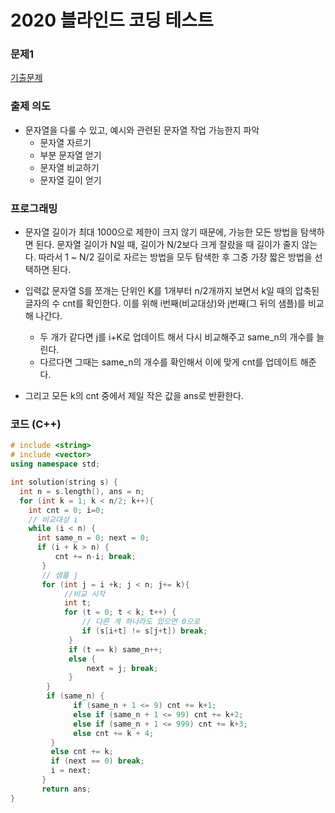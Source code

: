 # 2020 블라인드 코딩 테스트 

### 문제1 
[기출문제](https://tech.kakao.com/2019/10/02/kakao-blind-recruitment-2020-round1/)

### 출제 의도 
* 문자열을 다룰 수 있고, 예시와 관련된 문자열 작업 가능한지 파악
    * 문자열 자르기 
    * 부분 문자열 얻기 
    * 문자열 비교하기 
    * 문자열 길이 얻기 
    

### 프로그래밍 
* 문자열 길이가 최대 1000으로 제한이 크지 않기 때문에, 가능한 모든 방법을 탐색하면 된다. 
문자열 길이가 N일 때, 길이가 N/2보다 크게 잘랐을 때 길이가 줄지 않는다.
따라서 1 ~ N/2 길이로 자르는 방법을 모두 탐색한 후 그중 가장 짧은 방법을 선택하면 된다. 

* 입력값 문자열 S를 쪼개는 단위인 K를 1개부터 n/2개까지 보면서 k일 때의 압축된 글자의 수 cnt를 확인한다. 
이를 위해 i번째(비교대상)와 j번째(그 뒤의 샘플)를 비교해 나간다. 
  * 두 개가 같다면 j를 i+K로 업데이트 해서 다시 비교해주고 same_n의 개수를 늘린다. 
  * 다르다면 그때는 same_n의 개수를 확인해서 이에 맞게 cnt를 업데이트 해준다. 
* 그리고 모든 k의 cnt 중에서 제일 작은 값을 ans로 반환한다. 

### 코드 (C++)
```C++
# include <string>
# include <vector>
using namespace std;

int solution(string s) {
  int n = s.length(), ans = n;
  for (int k = 1; k < n/2; k++){
    int cnt = 0; i=0;
    // 비교대상 i 
    while (i < n) {
      int same_n = 0; next = 0; 
      if (i + k > n) {
          cnt += n-i; break;
       }
       // 샘플 j 
       for (int j = i +k; j < n; j+= k){
            //비교 시작 
            int t; 
            for (t = 0; t < k; t++) {
                // 다른 게 하나라도 있으면 0으로 
                if (s[i+t] != s[j+t]) break;
             }
             if (t == k) same_n++;
             else {
                 next = j; break;
             }
        }
        if (same_n) {
              if (same_n + 1 <= 9) cnt += k+1;
              else if (same_n + 1 <= 99) cnt += k+2;
              else if (same_n + 1 <= 999) cnt += k+3; 
              else cnt += k + 4; 
         }
         else cnt += k;
         if (next == 0) break;
         i = next;
       }
       return ans;
}
```
